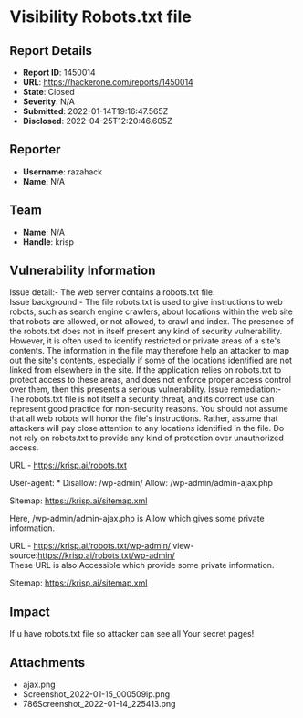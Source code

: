 # Visibility Robots.txt file

## Report Details
- **Report ID**: 1450014
- **URL**: https://hackerone.com/reports/1450014
- **State**: Closed
- **Severity**: N/A
- **Submitted**: 2022-01-14T19:16:47.565Z
- **Disclosed**: 2022-04-25T12:20:46.605Z

## Reporter
- **Username**: razahack
- **Name**: N/A

## Team
- **Name**: N/A
- **Handle**: krisp

## Vulnerability Information
Issue detail:-
The web server contains a robots.txt file.  
Issue background:-
The file robots.txt is used to give instructions to web robots, such as search engine crawlers, about locations within the web site that robots are allowed, or not allowed, to crawl and index.
The presence of the robots.txt does not in itself present any kind of security vulnerability. However, it is often used to identify restricted or private areas of a site's contents. The information in the file may therefore help an attacker to map out the site's contents, especially if some of the locations identified are not linked from elsewhere in the site. If the application relies on robots.txt to protect access to these areas, and does not enforce proper access control over them, then this presents a serious vulnerability.
Issue remediation:-
The robots.txt file is not itself a security threat, and its correct use can represent good practice for non-security reasons. You should not assume that all web robots will honor the file's instructions. Rather, assume that attackers will pay close attention to any locations identified in the file. Do not rely on robots.txt to provide any kind of protection over unauthorized access.

URL -  https://krisp.ai/robots.txt

User-agent: *
Disallow: /wp-admin/
Allow: /wp-admin/admin-ajax.php

Sitemap: https://krisp.ai/sitemap.xml

Here, /wp-admin/admin-ajax.php  is Allow which gives some private information.

URL -  https://krisp.ai/robots.txt/wp-admin/ 
                view-source:https://krisp.ai/robots.txt/wp-admin/     
These URL is also Accessible which provide some private information.

Sitemap:  https://krisp.ai/sitemap.xml

## Impact

If u have robots.txt file so attacker can see all Your secret pages!

## Attachments
- ajax.png
- Screenshot_2022-01-15_000509ip.png
- 786Screenshot_2022-01-14_225413.png
